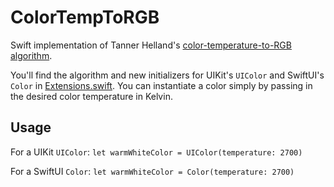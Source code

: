 # ColorTempToRGB
Swift implementation of Tanner Helland's [color-temperature-to-RGB algorithm](http://www.tannerhelland.com/4435/convert-temperature-rgb-algorithm-code).

You'll find the algorithm and new initializers for UIKit's `UIColor` and SwiftUI's `Color` in [Extensions.swift](https://github.com/davidf2281/ColorTempToRGB/blob/master/Sample%20Project/Extensions.swift). You can instantiate a color simply by passing in the desired color temperature in Kelvin.

## Usage

For a UIKit `UIColor`:
`let warmWhiteColor = UIColor(temperature: 2700)`

For a SwiftUI `Color`:
`let warmWhiteColor = Color(temperature: 2700)`

